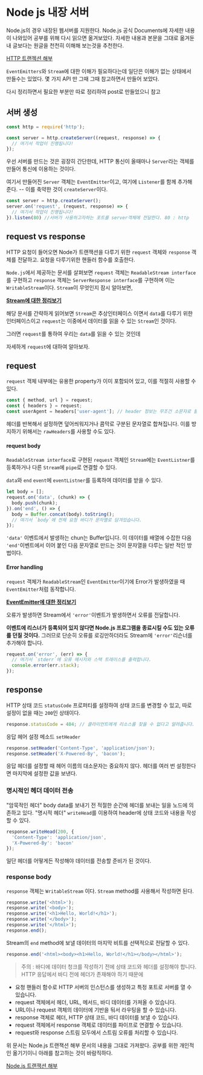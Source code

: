 # Node js 내장 서버

Node.js의 경우 내장된 웹서버를 지원한다.
Node.js 공식 Documents에 자세한 내용이 나와있어 공부를 위해 다시 읽으면 옮겨보았다.
자세한 내용과 본문을 그대로 옮겨둔 내 글보다는 원글을 천천히 이해해 보는것을 추천한다.

[HTTP 트랜젝션 해부](https://nodejs.org/ko/docs/guides/anatomy-of-an-http-transaction/)

`EventEmitters`와 `Stream`에 대한 이해가 필요하다는데 일단은 이해가 없는 상태에서 만들수는 있었다. 몇 가지 API 만 그때 그때 참고하면서 만들어 보았다.

다시 정리하면서 필요한 부분만 따로 정리하여 post로 만들었으니 참고

## 서버 생성
```js
const http = require('http');

const server = http.createServer((request, response) => {
  // 여기서 작업이 진행됩니다!
});
```

우선 서버를 만드는 것은 굉장히 간단한데, HTTP 통신이 올때마나 `Server`라는 객체를 만들어 통신에 이용하는 것이다.

여기서 만들어진 `Server` 객체는 `EventEmitter`이고, 여기에 `Listener`를 함께 추가해준다. -- 이를 축약한 것이 `createServer`이다.

```js
const server = http.createServer();
server.on('request', (request, response) => {
  // 여기서 작업이 진행됩니다!
}).listen(80) //서버가 사용하고자하는 포트를 server객체에 전달한다. 80 : http
```

## request vs response

HTTP 요청이 들어오면 Node가 트랜잭션을 다루기 위한 `request` 객체와 `response` 객체를 전달하고. 요청을 다루기위한 핸들러 함수를 호출한다.

`Node.js`에서 제공하는 문서를 살펴보면 `request` 객체는 `ReadableStream interface`를 구현하고 `response` 객체는 `ServerResponse interface`를 구현하며 이는 `WritableStream`이다.
`Stream`이 무엇인지 잠시 알아보면,

**[Stream에 대한 정리보기](https://jeonghun-project.github.io/Learning-things/nodeJS/Stream.html)**

해당 문서를 간략하게 읽어보면
`Stream`은 추상인터페이스 이면서 `data`를 다루기 위한 인터페이스이고
`request`는 이중에서 데이터를 읽을 수 있는 `Stream`인 것이다.

그러면 `request`를 통하여 우리는 `data`를 읽을 수 있는 것인데

자세하게 `request`에 대하여 알아보자.

## request

`request` 객체 내부에는 유용한 property가 이미 포함되어 있고, 이를 적절히 사용할 수 있다.

```js
const { method, url } = request;
const { headers } = request;
const userAgent = headers['user-agent']; // header 정보는 무조건 소문자로 들어온다.
```

헤더를 반복해서 설정하면 덮어씌워지거나 콤막로 구분된 문자열로 합쳐집니다.
이를 방지하기 위해서는 `rawHeaders`를 사용할 수도 있다.

#### request body

`ReadableStream interface`로 구현된 `request` 객체인 `Stream`에는 `EventListner`를 등록하거나 다른 `Stream`에 `pipe`로 연결할 수 있다.

`data`와 `end` `event`에 `eventListner`를 등록하여 데이터를 받을 수 있다.

```js
let body = [];
request.on('data', (chunk) => {
  body.push(chunk);
}).on('end', () => {
  body = Buffer.concat(body).toString();
  // 여기서 `body`에 전체 요청 바디가 문자열로 담겨있습니다.
});
```
`'data'` 이벤트에서 발생하는 chun는 Buffer입니다.
이 데이터를 배열에 수잡한 다음 `'end'`이벤트에서 이어 붙인 다음 문자열로 만드는 것이 문자열을 다루는 일반 적인 방법이다.

#### Error handling

`request` 객체가 `ReadableStream`인 `EventEmitter`이기에 Error가 발생하였을 때 `EventEmitter`처럼 동작합니다.

**[EventEmitter에 대한 정리보기](https://jeonghun-project.github.io/Learning-things/nodeJS/EventEmitter.html)**

오류가 발생하면 Stream에서 `'error'`이벤트가 발생하면서 오류를 전달합니다.

**이벤트에 리스너가 등록되어 있지 않다면 Node.js 프로그램을 종료시킬 수도 있는 오류를 던질 것이다.**
그러므로 단순히 오류를 로깅만하더라도 Stream에 `'error'`리슨너를 추가해야 합니다.


```js
request.on('error', (err) => {
  // 여기서 `stderr`에 오류 메시지와 스택 트레이스를 출력합니다.
  console.error(err.stack);
});
```

## response

HTTP 상태 코드 `statusCode` 프로퍼티를 설정하여 상태 코드를 변경할 수 있고, 따로 설정이 없을 때는 `200`인 상태이다.

```js
response.statusCode = 404; // 클라이언트에게 리소스를 찾을 수 없다고 알려줍니다.
```

응답 헤어 설정 메소드 `setHeader`

```js
response.setHeader('Content-Type', 'application/json');
response.setHeader('X-Powered-By', 'bacon');
```
응답 헤더를 설정할 때 헤어 이름의 대소문자는 중요하지 않다. 헤더를 여러 번 설정한다면 마지막에 설정한 값을 보낸다.

### 명시적인 헤더 데이터 전송

"암묵적인 헤더" body data를 보내기 전 적절한 순간에 헤더를 보내는 일을 노드에 의존하고 있다.
"명시적 헤더" `writeHead`를 이용하여 header에 상태 코드와 내용을 작성할 수 있다.

```js
response.writeHead(200, {
  'Content-Type': 'application/json',
  'X-Powered-By': 'bacon'
});
```

일단 헤더를 어떻게든 작성해야 데이터를 전송할 준비가 된 것이다.

### response body

`response` 객체는 `WritableStream` 이다.
`Stream` method를 사용해서 작성하면 된다.

```js
response.write('<html>');
response.write('<body>');
response.write('<h1>Hello, World!</h1>');
response.write('</body>');
response.write('</html>');
response.end();
```

Stream의 `end` method에 보낼 데이터의 마지막 비트를 선택적으로 전달할 수 있다.

```js
response.end('<html><body><h1>Hello, World!</h1></body></html>');
```

> 주의 : 바디에 데이터 청크를 작성하기 전에 상태 코드와 헤더를 설정해야 합니다. HTTP 응답에서 바디 전에 헤더가 존재해야 하기 때문에

-  요청 핸들러 함수로 HTTP 서버의 인스턴스를 생성하고 특정 포트로 서버를 열 수 있습니다.
-  request 객체에서 헤더, URL, 메서드, 바디 데이터를 가져올 수 있습니다.
-  URL이나 request 객체의 데이터에 기반을 둬서 라우팅을 할 수 있습니다.
-  response 객체로 헤더, HTTP 상태 코드, 바디 데이터를 보낼 수 있습니다.
-  request 객체에서 response 객체로 데이터를 파이프로 연결할 수 있습니다.
-  request와 response 스트림 모두에서 스트림 오류를 처리할 수 있습니다.

위 문서는 Node.js 트랜잭션 해부 문서의 내용을 그대로 가져왔다.
공부를 위한 개인적인 옮기기이니 아래를 참고하는 것이 바람직하다.

[Node.js 트랜잭션 해부](https://nodejs.org/ko/docs/guides/anatomy-of-an-http-transaction/)
